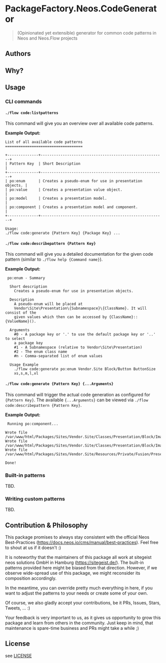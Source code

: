 # PackageFactory.Neos.CodeGenerator

> (Opinionated yet extensible) generator for common code patterns in Neos and Neos.Flow projects

## Authors

## Why?

## Usage

### CLI commands

#### `./flow code:listpatterns`

This command will give you an overview over all available code patterns.

**Example Output:**
```
List of all available code patterns
===================================

+--------------+--------------------------------------------------------+
| Pattern Key  | Short Description                                      |
+--------------+--------------------------------------------------------+
| po:enum      | Creates a pseudo-enum for use in presentation objects. |
| po:value     | Creates a presentation value object.                   |
| po:model     | Creates a presentation model.                          |
| po:component | Creates a presentation model and component.            |
+--------------+--------------------------------------------------------+

Usage:
./flow code:generate {Pattern Key} {Package Key} ...
```

#### `./flow code:describepattern {Pattern Key}`

This command will give you a detailed documentation for the given code pattern (similar to `./flow help {Command name}`).

**Example Output:**
```
 po:enum - Summary 

  Short description
    Creates a pseudo-enum for use in presentation objects.

  Description
    A pseudo-enum will be placed at
    Vendor\Site\Presentation\{Subnamespace}\{ClassName}. It will consist of the
    given values which then can be accessed by {ClassName}::{ValueName}().

  Arguments
    #0 - A package key or '.' to use the default package key or '..' to select
    a package key
    #1 - A Subnamespace (relative to Vendor\Site\Presentation)
    #2 - The enum class name
    #n - Comma-separated list of enum values

  Usage Example
    ./flow code:generate po:enum Vendor.Site Block/Button ButtonSize
    xs,s,m,l,xl
```

#### `./flow code:generate {Pattern Key} {...Arguments}`

This command will trigger the actual code generation as configured for `{Pattern Key}`. The available `{...Arguments}` can be viewed via `./flow code:describepattern {Pattern Key}`.

**Example Output:**
```
 Running po:component... 

Wrote file /var/www/html/Packages/Sites/Vendor.Site/Classes/Presentation/Block/Image/Image.php
Wrote file /var/www/html/Packages/Sites/Vendor.Site/Classes/Presentation/Block/Image/ImageInterface.php
Wrote file /var/www/html/Packages/Sites/Vendor.Site/Resources/Private/Fusion/Presentation/Block/Image/Image.fusion

Done!
```

### Built-in patterns

TBD.

### Writing custom patterns

TBD.

## Contribution & Philosophy

This package promises to always stay consistent with the official Neos Best-Practices (https://docs.neos.io/cms/manual/best-practices). Feel free to shout at us if it doesn't :)

It is noteworthy that the maintainers of this package all work at sitegeist neos solutions GmbH in Hamburg (https://sitegeist.de/). The built-in patterns provided here might be biased from that direction. However, if we observe wide-spread use of this package, we might reconsider its composition accordingly.

In the meantime, you can override pretty much everything in here, if you want to adjust the patterns to your needs or create some of your own.

Of course, we also gladly accept your contributions, be it PRs, Issues, Stars, Tweets, ... :)

Your feedback is very important to us, as it gives us opportunity to grow this package and learn from others in the community. Just keep in mind, that maintenance is spare-time business and PRs might take a while ;)

## License

see [LICENSE](./LICENSE)
